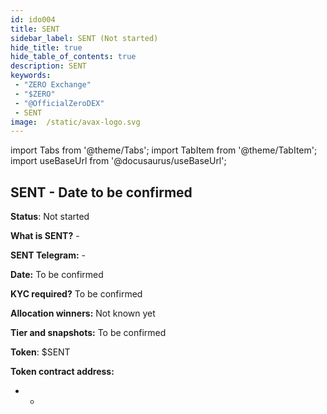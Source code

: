 ```yaml
---
id: ido004
title: SENT
sidebar_label: SENT (Not started)
hide_title: true
hide_table_of_contents: true
description: SENT
keywords:
 - "ZERO Exchange"
 - "$ZERO"
 - "@OfficialZeroDEX"
 - SENT
image:  /static/avax-logo.svg
---
```


import Tabs from '@theme/Tabs';
import TabItem from '@theme/TabItem';
import useBaseUrl from '@docusaurus/useBaseUrl';


## SENT - Date to be confirmed

**Status**: Not started

**What is SENT?** -

**SENT Telegram:** -

**Date:** To be confirmed

**KYC required?** To be confirmed

**Allocation winners:** Not known yet

**Tier and snapshots:** To be confirmed

**Token**: $SENT

**Token contract address:**
* -

